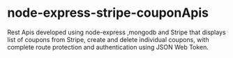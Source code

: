 # node-express-stripe-couponApis
Rest Apis developed using node-express ,mongodb and Stripe that displays list of coupons from Stripe, create and delete individual coupons, with complete route protection and authentication using JSON Web Token.
